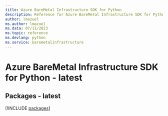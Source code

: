 ```yaml
---
title: Azure BareMetal Infrastructure SDK for Python
description: Reference for Azure BareMetal Infrastructure SDK for Python
author: lmazuel
ms.author: lmazuel
ms.data: 07/11/2023
ms.topic: reference
ms.devlang: python
ms.service: baremetalinfrastructure
---
```

# Azure BareMetal Infrastructure SDK for Python - latest
## Packages - latest
[!INCLUDE [packages](baremetal-infrastructure-index.md)]